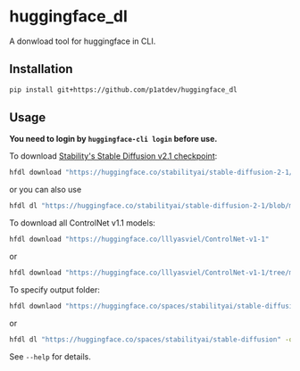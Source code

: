 # huggingface_dl

A donwload tool for huggingface in CLI.

## Installation

```bash
pip install git+https://github.com/p1atdev/huggingface_dl
```

## Usage

**You need to login by `huggingface-cli login` before use.**

To download [Stability's Stable Diffusion v2.1 checkpoint](https://huggingface.co/stabilityai/stable-diffusion-2-1/blob/main/v2-1_768-ema-pruned.safetensors
):

```bash
hfdl download "https://huggingface.co/stabilityai/stable-diffusion-2-1/resolve/main/v2-1_768-ema-pruned.safetensors"
```

or you can also use

```bash
hfdl dl "https://huggingface.co/stabilityai/stable-diffusion-2-1/blob/main/v2-1_768-ema-pruned.safetensors"
```

To download all ControlNet v1.1 models:

```bash
hfdl download "https://huggingface.co/lllyasviel/ControlNet-v1-1"
```

or

```bash
hfdl download "https://huggingface.co/lllyasviel/ControlNet-v1-1/tree/main"
```

To specify output folder:

```bash
hfdl downlaod "https://huggingface.co/spaces/stabilityai/stable-diffusion" --output "./sd"
```

or

```bash
hfdl dl "https://huggingface.co/spaces/stabilityai/stable-diffusion" -o "./sd"
```

See `--help` for details. 
